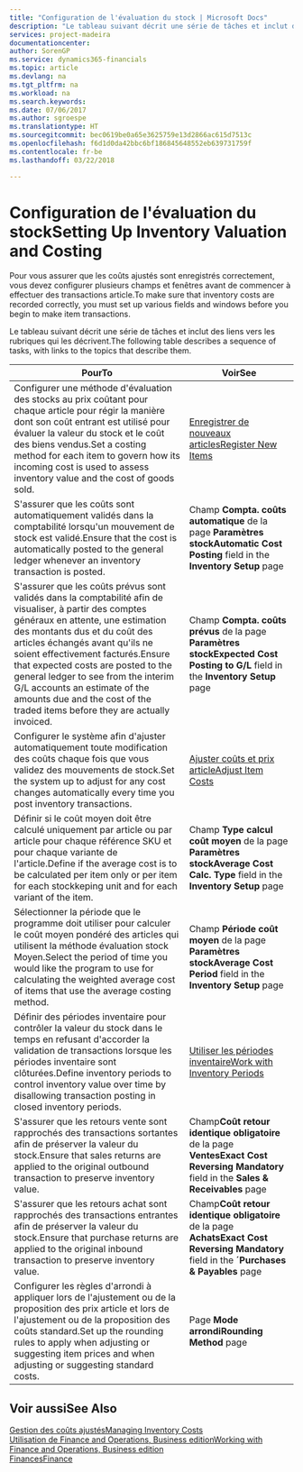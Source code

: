 ```yaml
---
title: "Configuration de l'évaluation du stock | Microsoft Docs"
description: "Le tableau suivant décrit une série de tâches et inclut des liens vers les rubriques qui les décrivent."
services: project-madeira
documentationcenter: 
author: SorenGP
ms.service: dynamics365-financials
ms.topic: article
ms.devlang: na
ms.tgt_pltfrm: na
ms.workload: na
ms.search.keywords: 
ms.date: 07/06/2017
ms.author: sgroespe
ms.translationtype: HT
ms.sourcegitcommit: bec0619be0a65e3625759e13d2866ac615d7513c
ms.openlocfilehash: f6d1d0da42bbc6bf186845648552eb639731759f
ms.contentlocale: fr-be
ms.lasthandoff: 03/22/2018

---
```

# <a name="setting-up-inventory-valuation-and-costing"></a><span data-ttu-id="52396-103">Configuration de l'évaluation du stock</span><span class="sxs-lookup"><span data-stu-id="52396-103">Setting Up Inventory Valuation and Costing</span></span>
<span data-ttu-id="52396-104">Pour vous assurer que les coûts ajustés sont enregistrés correctement, vous devez configurer plusieurs champs et fenêtres avant de commencer à effectuer des transactions article.</span><span class="sxs-lookup"><span data-stu-id="52396-104">To make sure that inventory costs are recorded correctly, you must set up various fields and windows before you begin to make item transactions.</span></span>

<span data-ttu-id="52396-105">Le tableau suivant décrit une série de tâches et inclut des liens vers les rubriques qui les décrivent.</span><span class="sxs-lookup"><span data-stu-id="52396-105">The following table describes a sequence of tasks, with links to the topics that describe them.</span></span>

|<span data-ttu-id="52396-106">**Pour**</span><span class="sxs-lookup"><span data-stu-id="52396-106">**To**</span></span>|<span data-ttu-id="52396-107">**Voir**</span><span class="sxs-lookup"><span data-stu-id="52396-107">**See**</span></span>|  
|------------|-------------|  
|<span data-ttu-id="52396-108">Configurer une méthode d'évaluation des stocks au prix coûtant pour chaque article pour régir la manière dont son coût entrant est utilisé pour évaluer la valeur du stock et le coût des biens vendus.</span><span class="sxs-lookup"><span data-stu-id="52396-108">Set a costing method for each item to govern how its incoming cost is used to assess inventory value and the cost of goods sold.</span></span>|[<span data-ttu-id="52396-109">Enregistrer de nouveaux articles</span><span class="sxs-lookup"><span data-stu-id="52396-109">Register New Items</span></span>](inventory-how-register-new-items.md)|  
|<span data-ttu-id="52396-110">S'assurer que les coûts sont automatiquement validés dans la comptabilité lorsqu'un mouvement de stock est validé.</span><span class="sxs-lookup"><span data-stu-id="52396-110">Ensure that the cost is automatically posted to the general ledger whenever an inventory transaction is posted.</span></span>|<span data-ttu-id="52396-111">Champ **Compta. coûts automatique** de la page **Paramètres stock**</span><span class="sxs-lookup"><span data-stu-id="52396-111">**Automatic Cost Posting** field in the **Inventory Setup** page</span></span>|  
|<span data-ttu-id="52396-112">S'assurer que les coûts prévus sont validés dans la comptabilité afin de visualiser, à partir des comptes généraux en attente, une estimation des montants dus et du coût des articles échangés avant qu'ils ne soient effectivement facturés.</span><span class="sxs-lookup"><span data-stu-id="52396-112">Ensure that expected costs are posted to the general ledger to see from the interim G/L accounts an estimate of the amounts due and the cost of the traded items before they are actually invoiced.</span></span>|<span data-ttu-id="52396-113">Champ **Compta. coûts prévus** de la page **Paramètres stock**</span><span class="sxs-lookup"><span data-stu-id="52396-113">**Expected Cost Posting to G/L** field in the **Inventory Setup** page</span></span>|  
|<span data-ttu-id="52396-114">Configurer le système afin d'ajuster automatiquement toute modification des coûts chaque fois que vous validez des mouvements de stock.</span><span class="sxs-lookup"><span data-stu-id="52396-114">Set the system up to adjust for any cost changes automatically every time you post inventory transactions.</span></span>|[<span data-ttu-id="52396-115">Ajuster coûts et prix article</span><span class="sxs-lookup"><span data-stu-id="52396-115">Adjust Item Costs</span></span>](inventory-how-adjust-item-costs.md)|  
|<span data-ttu-id="52396-116">Définir si le coût moyen doit être calculé uniquement par article ou par article pour chaque référence SKU et pour chaque variante de l'article.</span><span class="sxs-lookup"><span data-stu-id="52396-116">Define if the average cost is to be calculated per item only or per item for each stockkeping unit and for each variant of the item.</span></span>|<span data-ttu-id="52396-117">Champ **Type calcul coût moyen** de la page **Paramètres stock**</span><span class="sxs-lookup"><span data-stu-id="52396-117">**Average Cost Calc. Type** field in the **Inventory Setup** page</span></span>|  
|<span data-ttu-id="52396-118">Sélectionner la période que le programme doit utiliser pour calculer le coût moyen pondéré des articles qui utilisent la méthode évaluation stock Moyen.</span><span class="sxs-lookup"><span data-stu-id="52396-118">Select the period of time you would like the program to use for calculating the weighted average cost of items that use the average costing method.</span></span>|<span data-ttu-id="52396-119">Champ **Période coût moyen** de la page **Paramètres stock**</span><span class="sxs-lookup"><span data-stu-id="52396-119">**Average Cost Period** field in the **Inventory Setup** page</span></span>|  
|<span data-ttu-id="52396-120">Définir des périodes inventaire pour contrôler la valeur du stock dans le temps en refusant d'accorder la validation de transactions lorsque les périodes inventaire sont clôturées.</span><span class="sxs-lookup"><span data-stu-id="52396-120">Define inventory periods to control inventory value over time by disallowing transaction posting in closed inventory periods.</span></span>|[<span data-ttu-id="52396-121">Utiliser les périodes inventaire</span><span class="sxs-lookup"><span data-stu-id="52396-121">Work with Inventory Periods</span></span>](finance-how-to-work-with-inventory-periods.md)|  
|<span data-ttu-id="52396-122">S'assurer que les retours vente sont rapprochés des transactions sortantes afin de préserver la valeur du stock.</span><span class="sxs-lookup"><span data-stu-id="52396-122">Ensure that sales returns are applied to the original outbound transaction to preserve inventory value.</span></span>|<span data-ttu-id="52396-123">Champ**Coût retour identique obligatoire** de la page **Ventes**</span><span class="sxs-lookup"><span data-stu-id="52396-123">**Exact Cost Reversing Mandatory** field in the **Sales & Receivables** page</span></span>|  
|<span data-ttu-id="52396-124">S'assurer que les retours achat sont rapprochés des transactions entrantes afin de préserver la valeur du stock.</span><span class="sxs-lookup"><span data-stu-id="52396-124">Ensure that purchase returns are applied to the original inbound transaction to preserve inventory value.</span></span>|<span data-ttu-id="52396-125">Champ**Coût retour identique obligatoire** de la page **Achats**</span><span class="sxs-lookup"><span data-stu-id="52396-125">**Exact Cost Reversing Mandatory** field in the **´Purchases & Payables** page</span></span>|
|<span data-ttu-id="52396-126">Configurer les règles d'arrondi à appliquer lors de l'ajustement ou de la proposition des prix article et lors de l'ajustement ou de la proposition des coûts standard.</span><span class="sxs-lookup"><span data-stu-id="52396-126">Set up the rounding rules to apply when adjusting or suggesting item prices and when adjusting or suggesting standard costs.</span></span>|<span data-ttu-id="52396-127">Page **Mode arrondi**</span><span class="sxs-lookup"><span data-stu-id="52396-127">**Rounding Method** page</span></span>|  

## <a name="see-also"></a><span data-ttu-id="52396-128">Voir aussi</span><span class="sxs-lookup"><span data-stu-id="52396-128">See Also</span></span>  
[<span data-ttu-id="52396-129">Gestion des coûts ajustés</span><span class="sxs-lookup"><span data-stu-id="52396-129">Managing Inventory Costs</span></span>](finance-manage-inventory-costs.md)  
[<span data-ttu-id="52396-130">Utilisation de Finance and Operations, Business edition</span><span class="sxs-lookup"><span data-stu-id="52396-130">Working with Finance and Operations, Business edition</span></span>](ui-work-product.md)  
[<span data-ttu-id="52396-131">Finances</span><span class="sxs-lookup"><span data-stu-id="52396-131">Finance</span></span>](finance.md)  

